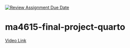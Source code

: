 [![Review Assignment Due Date](https://classroom.github.com/assets/deadline-readme-button-22041afd0340ce965d47ae6ef1cefeee28c7c493a6346c4f15d667ab976d596c.svg)](https://classroom.github.com/a/R5KvOQwo)
# ma4615-final-project-quarto

[Video Link](https://drive.google.com/file/d/1Kg1pO2WX9o1uzqVD9ygWuAlZuzJqUADh/view?usp=sharing)
